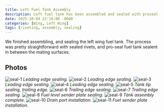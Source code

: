 ```yaml
---
title: Left Fuel Tank Assembly
description: Left fuel tank has been assembled and sealed with proseal, with same exact sequence and procedure as the righ wing.
date: 2025-10-04 22:19:00 -0600
categories: [Wing, Left Wing]
tags: [riveting, assembly, sealing]
---
```


We finished assembling, and sealing the left wing fuel tank. The process was pretty straightforward with sealed rivets, and pro-seal fuel tank sealent in between the mating surfaces.

## Photos
![seal-1](/assets/img/posts/wing/left/left-tank-sealing-1.jpg)
_Leading edge sealing._
![seal-2](/assets/img/posts/wing/left/left-tank-sealing-2.jpg)
_Leading edge sealing._
![seal-3](/assets/img/posts/wing/left/left-tank-sealing-3.jpg)
_Leading edge sealing._
![seal-4](/assets/img/posts/wing/left/left-tank-sealing-4.jpg)
_Leading edge sealing._
![seal-5](/assets/img/posts/wing/left/left-tank-sealing-5.jpg)
_Tank tip sealing, trailing edge._
![seal-6](/assets/img/posts/wing/left/left-tank-sealing-6.jpg)
_Trailing edge sealing._
![seal-7](/assets/img/posts/wing/left/left-tank-sealing-7.jpg)
_Trailing edge sealing._
![seal-8](/assets/img/posts/wing/left/left-tank-sealing-8.jpg)
_Fuel level sender plate sealing._
![seal-9](/assets/img/posts/wing/left/left-tank-sealing-9.jpg)
_Tank assembly complete._
![seal-10](/assets/img/posts/wing/left/left-tank-sealing-10.jpg)
_Drain port installation._
![seal-11](/assets/img/posts/wing/left/left-tank-sealing-11.jpg)
_Fuel sender plate installation._

